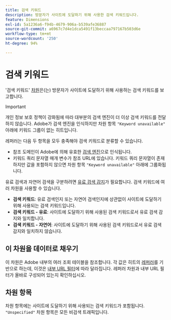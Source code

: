 ```yaml
---
title: 검색 키워드
description: 방문자가 사이트에 도달하기 위해 사용한 검색 키워드입니다.
feature: Dimensions
exl-id: 5a1236a6-f94b-4679-906a-b539afe36887
source-git-commit: a6967c7d4e1dca5491f13beccaa797167b503d6e
workflow-type: tm+mt
source-wordcount: '250'
ht-degree: 94%

---
```


# 검색 키워드

&#39;검색 키워드&#39; [차원](overview.md)은(는) 방문자가 사이트에 도달하기 위해 사용하는 검색 키워드를 보고합니다.

>[!IMPORTANT]
>
>개인 정보 보호 정책이 강화됨에 따라 대부분의 검색 엔진이 더 이상 검색 키워드를 전달하지 않습니다. Adobe가 검색 엔진을 인식하지만 차원 항목 `"Keyword unavailable"` 아래에 키워드 그룹이 없는 히트입니다.

레퍼러는 다음 두 항목을 모두 충족해야 검색 키워드로 분류할 수 있습니다.

* 참조 도메인이 Adobe에 의해 유효한 [검색 엔진](search-engine.md)으로 인식됩니다.
* 키워드 쿼리 문자열 매개 변수가 참조 URL에 있습니다. 키워드 쿼리 문자열이 존재하지만 값을 포함하지 않으면 차원 항목 `"Keyword unavailable"` 아래에 그룹화됩니다.

유료 검색과 자연어 검색을 구분하려면 [유료 검색 감지](/help/admin/tools/manage-rs/edit-settings/general/paid-search-detection/paid-search-detection.md)가 필요합니다. 검색 키워드에 여러 차원을 사용할 수 있습니다.

* **검색 키워드**: 유료 검색인지 또는 자연어 검색인지에 상관없이 사이트에 도달하기 위해 사용되는 검색 키워드입니다.
* **검색 키워드 - 유료**: 사이트에 도달하기 위해 사용된 검색 키워드로서 유료 검색 감지와 일치합니다.
* **검색 키워드 - 자연어**: 사이트에 도달하기 위해 사용된 검색 키워드로서 유료 검색 감지와 일치하지 않습니다.

## 이 차원을 데이터로 채우기

이 차원은 Adobe 내부의 여러 조회 테이블을 참조합니다. 각 값은 히트의 [레퍼러](referrer.md)를 기반으로 하는데, 이것은 [내부 URL 필터](/help/admin/tools/manage-rs/edit-settings/general/internal-url-filter-admin.md)에 따라 달라집니다. 레퍼러 차원과 내부 URL 필터가 올바로 구성되어 있는지 확인하십시오.

## 차원 항목

차원 항목에는 사이트에 도달하기 위해 사용되는 검색 키워드가 포함됩니다. `"Unspecified"` 차원 항목은 모든 비검색 트래픽입니다.
